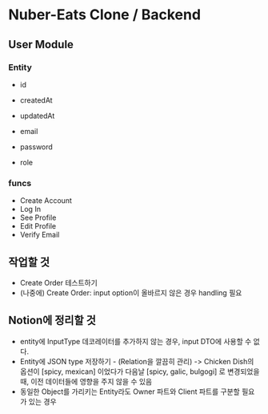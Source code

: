 # Nuber-Eats Clone / Backend

## User Module
### Entity
* id
* createdAt
* updatedAt

* email
* password
* role

### funcs
* Create Account
* Log In
* See Profile
* Edit Profile
* Verify Email


## 작업할 것
* Create Order 테스트하기
* (나중에) Create Order: input option이 올바르지 않은 경우 handling 필요

## Notion에 정리할 것
* entity에 InputType 데코레이터를 추가하지 않는 경우, input DTO에 사용할 수 없다.
* Entity에 JSON type 저장하기 - (Relation을 깔끔히 관리)
    -> Chicken Dish의 옵션이 [spicy, mexican] 이었다가 다음날 [spicy, galic, bulgogi] 로 변경되었을 때, 이전 데이터들에 영향을 주지 않을 수 있음
* 동일한 Object를 가리키는 Entity라도 Owner 파트와 Client 파트를 구분할 필요가 있는 경우